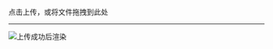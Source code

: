 <div class="layui-upload-drag" style="display: block;" id="ID-upload-demo-drag">
  <i class="layui-icon layui-icon-upload"></i> 
  <div>点击上传，或将文件拖拽到此处</div>
  <div class="layui-hide" id="ID-upload-demo-preview">
    <hr> <img src="" alt="上传成功后渲染" style="max-width: 100%">
  </div>
</div>

<!-- import layui -->
<script>
layui.use(function(){
  var upload = layui.upload;
  var $ = layui.$;

  // 渲染
  upload.render({
    elem: '#ID-upload-demo-drag',
    url: 'https://httpbin.org/post', // 此处用的是第三方的 http 请求演示，实际使用时改成您自己的上传接口即可。
    done: function(res){
      layer.msg('上传成功');
      $('#ID-upload-demo-preview').removeClass('layui-hide')
      .find('img').attr('src', res.files.file);
      console.log(res)
    }
  });
});
</script>
